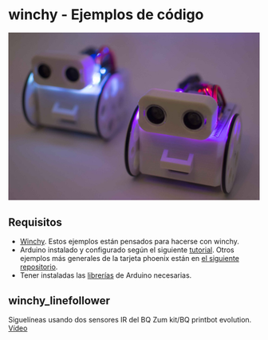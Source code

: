 # winchy - Ejemplos de código
![winchy](https://github.com/EnekoMontero/bytek/blob/gh-pages/assets/images/winchy1.jpg "winchy")

## Requisitos
 - [Winchy](http://bytek.info/phoenix#bytekeducation). Estos ejemplos están pensados para hacerse con winchy.
 - Arduino instalado y configurado según el siguiente [tutorial](https://github.com/bytekengineering/phoenix/wiki/Tutorial:-C%C3%B3mo-configurar-Arduino).
 Otros ejemplos más generales de la tarjeta phoenix están en [el siguiente repositorio](https://github.com/bytekengineering/phoenix/tree/master/Ejemplos).
 - Tener instaladas las [librerías](https://github.com/bytekengineering/Winchy/tree/master/libraries) de Arduino necesarias.

## winchy_linefollower
Siguelíneas usando dos sensores IR del BQ Zum kit/BQ printbot evolution.
[Vídeo](https://www.youtube.com/watch?v=dFET2NLH8MM)


